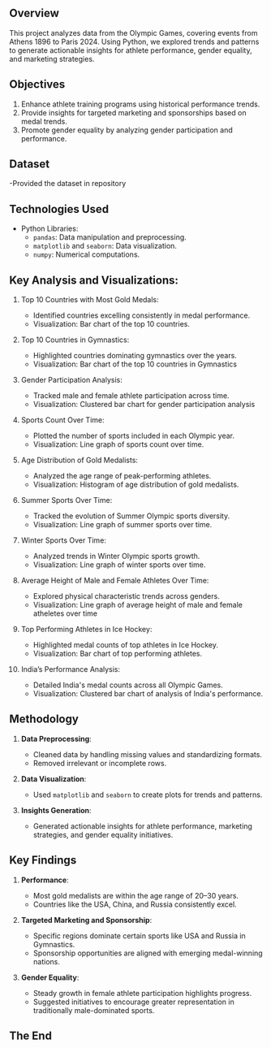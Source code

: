 ## Overview
This project analyzes data from the Olympic Games, covering events from Athens 1896 to Paris 2024. Using Python, we explored trends and patterns to generate actionable insights for athlete performance, gender equality, and marketing strategies.

## Objectives
1. Enhance athlete training programs using historical performance trends.
2. Provide insights for targeted marketing and sponsorships based on medal trends.
3. Promote gender equality by analyzing gender participation and performance.

## Dataset
-Provided the dataset in repository

## Technologies Used
- Python Libraries:
  - `pandas`: Data manipulation and preprocessing.
  - `matplotlib` and `seaborn`: Data visualization.
  - `numpy`: Numerical computations.

## Key Analysis and Visualizations:
1. Top 10 Countries with Most Gold Medals:
   - Identified countries excelling consistently in medal performance.
   - Visualization: Bar chart of the top 10 countries.

2. Top 10 Countries in Gymnastics:
   - Highlighted countries dominating gymnastics over the years.
   - Visualization: Bar chart of the top 10 countries in Gymnastics

3. Gender Participation Analysis:
   - Tracked male and female athlete participation across time.
   - Visualization: Clustered bar chart for gender participation analysis

4. Sports Count Over Time:
   - Plotted the number of sports included in each Olympic year.
   - Visualization: Line graph of sports count over time.

5. Age Distribution of Gold Medalists:
   - Analyzed the age range of peak-performing athletes.
   - Visualization: Histogram of age distribution of gold medalists.

6. Summer Sports Over Time:
   - Tracked the evolution of Summer Olympic sports diversity.
   - Visualization: Line graph of summer sports over time.

7. Winter Sports Over Time:
   - Analyzed trends in Winter Olympic sports growth.
   - Visualization: Line graph of winter sports over time.

8. Average Height of Male and Female Athletes Over Time:
   - Explored physical characteristic trends across genders.
   - Visualization: Line graph of average height of male and female atheletes over time

9. Top Performing Athletes in Ice Hockey:
   - Highlighted medal counts of top athletes in Ice Hockey.
   - Visualization: Bar chart of top performing athletes.

10. India’s Performance Analysis:
    - Detailed India's medal counts across all Olympic Games.
    - Visualization: Clustered bar chart of analysis of India's performance.

## Methodology
1. **Data Preprocessing**:
   - Cleaned data by handling missing values and standardizing formats.
   - Removed irrelevant or incomplete rows.

2. **Data Visualization**:
   - Used `matplotlib` and `seaborn` to create plots for trends and patterns.

3. **Insights Generation**:
   - Generated actionable insights for athlete performance, marketing strategies, and gender equality initiatives.

## Key Findings
1. **Performance**:
   - Most gold medalists are within the age range of 20–30 years.
   - Countries like the USA, China, and Russia consistently excel.

2. **Targeted Marketing and Sponsorship**:
   - Specific regions dominate certain sports like USA and Russia in Gymnastics.
   - Sponsorship opportunities are aligned with emerging medal-winning nations.

3. **Gender Equality**:
   - Steady growth in female athlete participation highlights progress.
   - Suggested initiatives to encourage greater representation in traditionally male-dominated sports.

  ## The End
